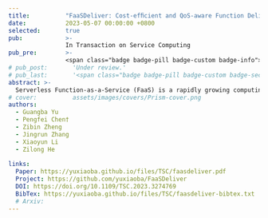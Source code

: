 ```yaml
---
title:          "FaaSDeliver: Cost-efﬁcient and QoS-aware Function Delivery in Computing Continuum"
date:           2023-05-07 00:00:00 +0800
selected:       true
pub:            >-
                In Transaction on Service Computing
pub_pre:        >-
                <span class="badge badge-pill badge-custom badge-info">TSC (CCF A)</span>
# pub_post:       'Under review.'
# pub_last:       '<span class="badge badge-pill badge-custom badge-secondary">Conference</span><span class="badge badge-pill badge-custom badge-warning">Poster</span>'
abstract: >-
  Serverless Function-as-a-Service (FaaS) is a rapidly growing computing paradigm in the cloud era. To provide rapid service response and save network bandwidth, traditional cloud-based FaaS platforms have been extended to the edge. However, launching functions in a heterogeneous computing continuum (HCC) that includes the cloud, fog, and the edge brings new challenges, determining where functions should be delivered and how many resources should be allocated. To optimize the cost of running functions in the HCC, we propose an adaptive and efficient function delivery engine, named FaaSDeliver, which automatically unearths a cost-efficient function delivery policy (FDP) for each function, including the FaaS platform selection and resource allocation. Real system implementation and evaluations in a practical HCC demonstrate that FaaSDeliver can unearth the most cost-efficient FDPs from among 180,200 FDPs after a few trials. FaaSDeliver reduces the average cost of function execution from 38% to 78% compared to some state-of-the-art approaches.
# cover:          assets/images/covers/Prism-cover.png
authors:
  - Guangba Yu
  - Pengfei Chen†
  - Zibin Zheng
  - Jingrun Zhang
  - Xiaoyun Li
  - Zilong He
  
links:
  Paper: https://yuxiaoba.github.io/files/TSC/faasdeliver.pdf
  Project: https://github.com/yuxiaoba/FaaSDeliver
  DOI: https://doi.org/10.1109/TSC.2023.3274769
  BibTex: https://yuxiaoba.github.io/files/TSC/faasdeliver-bibtex.txt
  # Arxiv:
---
```

